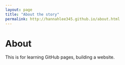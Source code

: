 ```yaml
---
layout: page
title: "About the story"
permalink: http://hannahlee345.github.io/about.html
---
```

# About
This is for learning GitHub pages, building a website. 

